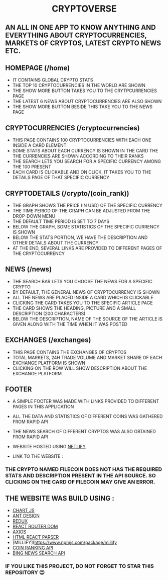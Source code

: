 <h1 align="center"> CRYPTOVERSE </h1>

## AN ALL IN ONE APP TO KNOW ANYTHING AND EVERYTHING ABOUT CRYPTOCURRENCIES, MARKETS OF CRYPTOS, LATEST CRYPTO NEWS ETC.

## HOMEPAGE (/home)
- IT CONTAINS GLOBAL CRYPTO STATS
- THE TOP 10 CRYPTOCURRENCIES IN THE WORLD ARE SHOWN
- THE SHOW MORE BUTTON TAKES YOU TO THE CRYTPCURRENCIES PAGE
- THE LATEST 6 NEWS ABOUT CRYPTOCURRENCIES ARE ALSO SHOWN
- THE SHOW MORE BUTTON BESIDE THIS TAKE YOU TO THE NEWS PAGE

## CRYPTOCURRENCIES (/cryptocurrencies)
- THIS PAGE CONTAINS 100 CRYPTOCURRENCIES WITH EACH ONE INSIDE A CARD ELEMENT
- SOME STATS ABOUT EACH CURRENCY IS SHOWN IN THE CARD THE THE CURRENCIES ARE SHOWN ACCORDING TO THEIR RANKS
- THE SEARCH LETS YOU SEARCH FOR A SPECIFIC CURRENCY AMONG THE 100 PRESENT
- EACH CARD IS CLICKABLE AND ON CLICK, IT TAKES YOU TO THE DETAILS PAGE OF THAT SPECIFIC CURRENCY

## CRYPTODETAILS (/crypto/(coin_rank))
- THE GRAPH SHOWS THE PRICE (IN USD) OF THE SPECIFIC CURRENCY
- THE TIME PERIOD OF THE GRAPH CAN BE ADJUSTED FROM THE DROP-DOWN MENU
- THE DEFAULT TIME PERIOD IS SET TO 7 DAYS 
- BELOW THE GRAPH, SOME STATISTICS OF THE SPECIFIC CURRENCY IS SHOWN
- BELOW THE STATS PORTION, WE HAVE THE DESCRIPTION AND OTHER DETAILS ABOUT THE CURRENCY
- AT THE END, SEVERAL LINKS ARE PROVIDED TO DIFFERENT PAGES OF THE CRYPTOCURRENCY

## NEWS (/news)
- THE SEARCH BAR LETS YOU CHOOSE THE NEWS FOR A SPECIFIC CRYPTO
- BY DEFAULT, THE GENERAL NEWS OF CRYPTOCURRENCY IS SHOWN
- ALL THE NEWS ARE PLACED INSIDE A CARD WHICH IS CLICKABLE
- CLICKING THE CARD TAKES YOU TO THE SPECIFIC ARTICLE PAGE
- THE CARD SHOWS THE HEADING, PICTURE AND A SMALL DESCRIPTION (200 CHARACTERS) 
- BELOW THE DESCRIPTION, NAME OF THE SOURCE OF THE ARTICLE IS GIVEN ALONG WITH THE TIME WHEN IT WAS POSTED

## EXCHANGES (/exchanges)
- THIS PAGE CONTAINS THE EXCHANGES OF CRYPTOS 
- TOTAL MARKETS, 24H TRADE VOLUME AND MARKET SHARE OF EACH EXCHANGE PLATFORM IS SHOWN
- CLICKING ON THE ROW WILL SHOW DESCRIPTION ABOUT THE EXCHANGE PLATFORM

## FOOTER
- A SIMPLE FOOTER WAS MADE WITH LINKS PROVIDED TO DIFFERENT PAGES IN THIS APPLICATION
- ALL THE DATA AND STATISTICS OF DIFFERENT COINS WAS GATHERED FROM RAPID API 
- THE NEWS SEARCH OF DIFFERENT CRYPTOS WAS ALSO OBTAINED FROM RAPID API

- WEBSITE HOSTED USING [NETLIFY](https://www.netlify.com/)

- LINK TO THE WEBSITE : 

### THE CRYPTO NAMED FILECOIN DOES NOT HAS THE REQUIRED STATS AND DESCRIPTION PRESENT IN THE API SOURCE. SO CLICKING ON THE CARD OF FILECOIN MAY GIVE AN ERROR.

## THE WEBSITE WAS BUILD USING : 

- [CHART JS](https://www.chartjs.org/)
- [ANT DESIGN](https://ant.design/)
- [REDUX](https://redux.js.org/)
- [REACT ROUTER DOM](https://reactrouter.com/web/guides/quick-start)
- [AXIOS](https://www.npmjs.com/package/axios)
- [HTML REACT PARSER](https://www.npmjs.com/package/html-react-parser)
- [MILLIFY](https://www.npmjs.com/package/millify
- [COIN RANKING API](https://rapidapi.com/Coinranking/api/coinranking1/)
- [BING NEWS SEARCH API](https://rapidapi.com/microsoft-azure-org-microsoft-cognitive-services/api/bing-news-search1/)


### IF YOU LIKE THIS PROJECT, DO NOT FORGET TO STAR THIS REPOSITORY 😉